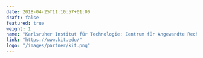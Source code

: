 ```yaml
---
date: 2018-04-25T11:10:57+01:00
draft: false
featured: true
weight: 1
name: "Karlsruher Institut für Technologie: Zentrum für Angewandte Rechtswissenschaft (ZAR) - Immaterialgüterrechte in verteilten Informationsinfrastrukturen"
link: "https://www.kit.edu/"
logo: "/images/partner/kit.png"
---
```


